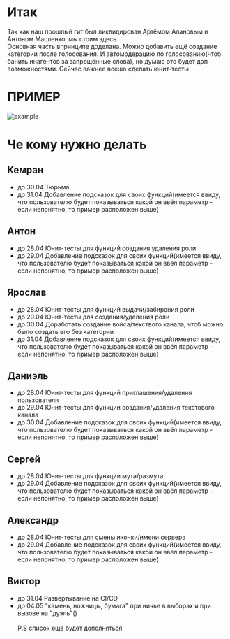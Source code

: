 # Итак
Так как наш прошлый гит был ликвидирован Артёмом Алановым и Антоном Масленко, мы стоим здесь. 
<br>
 Основная часть впринципе доделана. Можно добавить ещё создание категории после голосования. И автомодерацию по голосованию(чтоб банить инагентов за запрещённые слова), но думаю это будет доп возможностями. Сейчас важнее всешо сделать юнит-тесты
# ПРИМЕР
![example](https://github.com/remr2005/reports/blob/main/primer.png)
# Че кому нужно делать
## Кемран
- до 30.04 Тюрьма
- до 31.04 Добавление подсказок для своих функций(имеется ввиду, что пользователю будет показываться какой он ввёл параметр - если непонятно, то пример расположен выше)
## Антон 
- до 28.04 Юнит-тесты для функций создания удаления роли
- до 29.04 Добавление подсказок для своих функций(имеется ввиду, что пользователю будет показываться какой он ввёл параметр - если непонятно, то пример расположен выше)
## Ярослав
- до 28.04 Юнит-тесты для функций выдачи/забирания роли
- до 29.04 Юнит-тесты для создания/удаления роли
- до 30.04 Доработать создание войса/текствого канала, чтоб можно было создать его без категории
- до 31.04 Добавление подсказок для своих функций(имеется ввиду, что пользователю будет показываться какой он ввёл параметр - если непонятно, то пример расположен выше)
## Даниэль
- до 28.04 Юнит-тесты для функций приглашения/удаления пользователя
- до 29.04 Юнит-тесты для функции создания/удаления текстового канала
- до 30.04 Добавление подсказок для своих функций(имеется ввиду, что пользователю будет показываться какой он ввёл параметр - если непонятно, то пример расположен выше)
## Сергей
- до 28.04 Юнит-тесты для функции мута/размута
- до 29.04 Добавление подсказок для своих функций(имеется ввиду, что пользователю будет показываться какой он ввёл параметр - если непонятно, то пример расположен выше)
## Александр
- до 28.04 Юнит-тесты для смены иконки/имени сервера
- до 29.04 Добавление подсказок для своих функций(имеется ввиду, что пользователю будет показываться какой он ввёл параметр - если непонятно, то пример расположен выше)
## Виктор
- до 31.04 Развертывание на CI/CD
- до 04.05 "камень, ножницы, бумага" при ничье в выборах и при вызове на "дуэль"()
<br><br>
P.S список ещё будет дополняться
